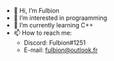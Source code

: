- 👋 Hi, I’m Fulbion
- 👀 I’m interested in prograamming
- 🌱 I’m currently learning C++ <!--- 💞️ I’m looking to collaborate on ...-->
- 📫 How to reach me:
  - Discord: Fulbion#1251
  - E-mail: fulbion@outlook.fr

<!---
Fulbion/Fulbion is a ✨ special ✨ repository because its `README.md` (this file) appears on your GitHub profile.
You can click the Preview link to take a look at your changes.
--->
